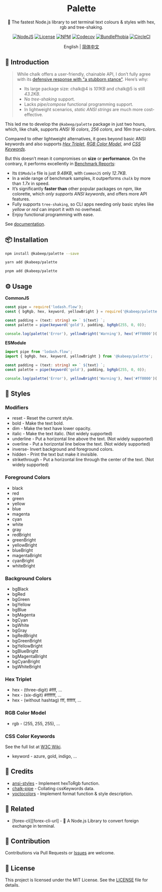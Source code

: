 <div align="center">

<h1>Palette</h1>

🎨 The fastest Node.js library to set terminal text colours & styles with hex, rgb and tree-shaking.

[![NodeJS][node-image]][node-url]
[![License][license-image]][license-url]
[![NPM][npm-image]][npm-url]
[![Codecov][codecov-image]][codecov-url]
[![BundlePhobia][bundle-phobia-image]][bundle-phobia-url]
[![CircleCI][circleci-image]][circleci-url]

English | [简体中文][zh-cn-url]

</div>

## 📖 Introduction

> While chalk offers a user-friendly, chainable API, I don’t fully agree with
> its [defensive response with "a stubborn stance"][chalk-faq-url]. Here’s why:
> - Its large package size: chalk@4 is _101KB_ and chalk@5 is still _43.2KB_.
> - No _tree-shaking_ support.
> - Lacks _pipe/compose_ functional programming support.
> - In lightweight scenarios, _static ANSI strings_ are much more cost-effective.

This led me to develop the `@kabeep/palette` package in just two hours, which, like chalk, supports _ANSI 16 colors_,
_256 colors_, and _16m true-colors_.

Compared to other lightweight alternatives, it goes beyond basic ANSI keywords and also supports
_[Hex Triplet][hex-triplet-url]_, _[RGB Color Model][rgb-model-url]_, and _[CSS Keywords][css-keywords-url]_.

But this doesn’t mean it compromises on **size** or **performance**.
On the contrary, it performs excellently in [Benchmark Reports][perf-en-us-url]:

- Its `ESModule` file is just _9.48KB_, with `CommonJS` only _12.7KB_.
- In a wide range of benchmark samples, it outperforms `chalk` by more than _1.7x_ in speed.
- It’s significantly **faster than** other popular packages on npm, like colorette, which _only supports ANSI keywords_,
  and offers more API features.
- Fully supports `tree-shaking`, so CLI apps needing only basic styles like _yellow_ or _red_ can import it with no
  overhead.
- Enjoy functional programming with ease.

See [documentation][docs-url].

## 📦 Installation

```bash
npm install @kabeep/palette --save
```

```bash
yarn add @kabeep/palette
```

```bash
pnpm add @kabeep/palette
```

## ⚙️ Usage

**CommonJS**

```typescript
const pipe = require('lodash.flow');
const { bgRgb, hex, keyword, yellowBright } = require('@kabeep/palette');

const padding = (text: string) => ` ${text} `;
const palette = pipe(keyword('gold'), padding, bgRgb(255, 0, 0));

console.log(palette('Error'), yellowBright('Warning'), hex('#ff0000')('Message'));
```

**ESModule**

```typescript
import pipe from 'lodash.flow';
import { bgRgb, hex, keyword, yellowBright } from '@kabeep/palette';

const padding = (text: string) => ` ${text} `;
const palette = pipe(keyword('gold'), padding, bgRgb(255, 0, 0));

console.log(palette('Error'), yellowBright('Warning'), hex('#ff0000')('Message'));
```

## 🌈 Styles

### Modifiers

- reset - Reset the current style.
- bold - Make the text bold.
- dim - Make the text have lower opacity.
- italic - Make the text italic. (Not widely supported)
- underline - Put a horizontal line above the text. (Not widely supported)
- overline - Put a horizontal line below the text. (Not widely supported)
- inverse- Invert background and foreground colors.
- hidden - Print the text but make it invisible.
- strikethrough - Put a horizontal line through the center of the text. (Not widely supported)

### Foreground Colors

- black
- red
- green
- yellow
- blue
- magenta
- cyan
- white
- gray
- redBright
- greenBright
- yellowBright
- blueBright
- magentaBright
- cyanBright
- whiteBright

### Background Colors

- bgBlack
- bgRed
- bgGreen
- bgYellow
- bgBlue
- bgMagenta
- bgCyan
- bgWhite
- bgGray
- bgRedBright
- bgGreenBright
- bgYellowBright
- bgBlueBright
- bgMagentaBright
- bgCyanBright
- bgWhiteBright

### Hex Triplet

- hex - (three-digit) #fff, ...
- hex - (six-digit) #ffffff, ...
- hex - (without hashtag) fff, ffffff, ...

### RGB Color Model

- rgb - (255, 255, 255), ...

### CSS Color Keywords

See the full list at [W3C Wiki][css-keywords-url].

- keyword - azure, gold, indigo, ...

## 💐 Credits

- [ansi-styles][ansi-styles-url] - Implement hexToRgb function.
- [chalk-pipe][chalk-pipe-url] - Collating cssKeywords data.
- [yoctocolors][yoctocolors-url] - Implement format function & style description.

## 🔗 Related

- [forex-cli][forex-cli-url] - 💱 A Node.js Library to convert foreign exchange in terminal.

## 🤝 Contribution

Contributions via Pull Requests or [Issues][issues-url] are welcome.

## 📄 License

This project is licensed under the MIT License. See the [LICENSE][license-url] file for details.


[node-image]: https://img.shields.io/node/v/%40kabeep%2Fpalette?color=lightseagreen "Node.js Version"
[node-url]: https://nodejs.org

[npm-image]: https://img.shields.io/npm/d18m/%40kabeep%2Fpalette?color=cornflowerblue "NPM Downloads"
[npm-url]: https://www.npmjs.com/package/@kabeep/palette

[codecov-image]: https://img.shields.io/codecov/c/github/kabeep/palette?logo=codecov&color=mediumvioletred "Test Coverage"
[codecov-url]: https://codecov.io/gh/kabeep/palette

[bundle-phobia-image]: https://img.shields.io/bundlephobia/minzip/@kabeep/palette "Bundle Size"
[bundle-phobia-url]: https://bundlephobia.com/package/@kabeep/palette

[circleci-image]: https://dl.circleci.com/status-badge/img/gh/kabeep/palette/tree/master.svg?style=shield "Build Status"
[circleci-url]: https://dl.circleci.com/status-badge/redirect/gh/kabeep/palette/tree/master

[hex-triplet-url]: https://en.wikipedia.org/wiki/Web_colors#Hex_triplet
[rgb-model-url]: https://en.wikipedia.org/wiki/RGB_color_model
[css-keywords-url]: https://www.w3.org/wiki/CSS/Properties/color/keywords

[ansi-styles-url]: https://github.com/chalk/chalk/blob/main/source/vendor/ansi-styles/index.js#L134
[chalk-pipe-url]: https://github.com/LitoMore/chalk-pipe/blob/main/source/styles.ts
[yoctocolors-url]: https://github.com/sindresorhus/yoctocolors/blob/main/base.js#L27
[chalk-faq-url]: https://github.com/chalk/chalk?tab=readme-ov-file#why-not-switch-to-a-smaller-coloring-package

[license-image]: https://img.shields.io/github/license/kabeep/palette?color=slateblue "License"
[license-url]: LICENSE

[perf-en-us-url]: performance/PERFORMANCE.md
[perf-zh-cn-url]: performance/PERFORMANCE.zh-CN.md

[en-us-url]: README.md
[zh-cn-url]: README.zh-CN.md

[docs-url]: https://kabeep.github.io/palette
[issues-url]: https://github.com/kabeep/palette/issues
